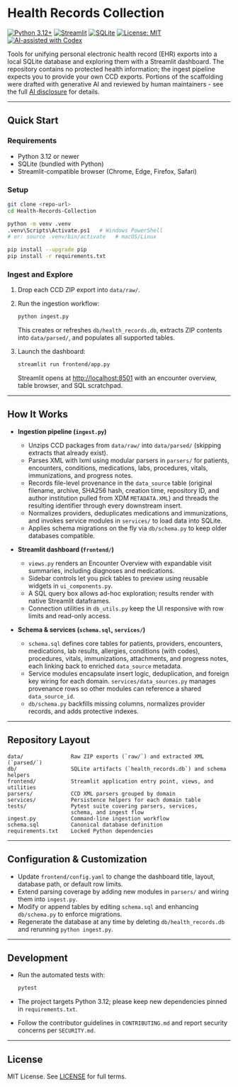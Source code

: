 # Health Records Collection

<!-- markdownlint-disable MD013 -->
[![Python 3.12+](https://img.shields.io/badge/python-3.12+-blue.svg)](https://www.python.org/)
[![Streamlit](https://img.shields.io/badge/Streamlit-dashboard-ff4b4b.svg?logo=streamlit)](https://streamlit.io)
[![SQLite](https://img.shields.io/badge/SQLite-database-07405e.svg?logo=sqlite)](https://www.sqlite.org)
[![License: MIT](https://img.shields.io/badge/License-MIT-green.svg)](LICENSE)
[![AI-assisted with Codex](https://img.shields.io/badge/AI--Assisted-OpenAI_Codex-blueviolet?logo=openai&logoColor=white)](AI_disclosure.md)
<!-- markdownlint-enable MD013 -->

Tools for unifying personal electronic health record (EHR) exports into a local
SQLite database and exploring them with a Streamlit dashboard. The repository
contains no protected health information; the ingest pipeline expects you to
provide your own CCD exports. Portions of the scaffolding were drafted with
generative AI and reviewed by human maintainers - see the full
[AI disclosure](AI_disclosure.md) for details.

---

## Quick Start

### Requirements

- Python 3.12 or newer
- SQLite (bundled with Python)
- Streamlit-compatible browser (Chrome, Edge, Firefox, Safari)

### Setup

```bash
git clone <repo-url>
cd Health-Records-Collection

python -m venv .venv
.venv\Scripts\Activate.ps1   # Windows PowerShell
# or: source .venv/bin/activate   # macOS/Linux

pip install --upgrade pip
pip install -r requirements.txt
```

### Ingest and Explore

1. Drop each CCD ZIP export into `data/raw/`.
1. Run the ingestion workflow:

   ```bash
   python ingest.py
   ```
  
   This creates or refreshes `db/health_records.db`, extracts ZIP contents into
   `data/parsed/`, and populates all supported tables.
1. Launch the dashboard:

   ```bash
   streamlit run frontend/app.py
   ```
  
   Streamlit opens at [http://localhost:8501](http://localhost:8501) with an
   encounter overview, table browser, and SQL scratchpad.

---

## How It Works

- **Ingestion pipeline (`ingest.py`)**
  - Unzips CCD packages from `data/raw/` into `data/parsed/` (skipping extracts
    that already exist).
  - Parses XML with lxml using modular parsers in `parsers/` for patients,
    encounters, conditions, medications, labs, procedures, vitals,
    immunizations, and progress notes.
  - Records file-level provenance in the `data_source` table (original filename,
    archive, SHA256 hash, creation time, repository ID, and author institution
    pulled from XDM `METADATA.XML`) and threads the resulting identifier
    through every downstream insert.
  - Normalizes providers, deduplicates medications and immunizations, and
    invokes service modules in `services/` to load data into SQLite.
  - Applies schema migrations on the fly via `db/schema.py` to keep older
    databases compatible.

- **Streamlit dashboard (`frontend/`)**
  - `views.py` renders an Encounter Overview with expandable visit summaries,
    including diagnoses and medications.
  - Sidebar controls let you pick tables to preview using reusable widgets in
    `ui_components.py`.
  - A SQL query box allows ad-hoc exploration; results render with native
    Streamlit dataframes.
  - Connection utilities in `db_utils.py` keep the UI responsive with row
    limits and read-only access.

- **Schema & services (`schema.sql`, `services/`)**
  - `schema.sql` defines core tables for patients, providers, encounters,
    medications, lab results, allergies, conditions (with codes), procedures,
    vitals, immunizations, attachments, and progress notes, each
    linking back to enriched `data_source` metadata.
  - Service modules encapsulate insert logic, deduplication, and foreign key
    wiring for each domain. `services/data_sources.py` manages provenance rows
    so other modules can reference a shared `data_source_id`.
  - `db/schema.py` backfills missing columns, normalizes provider records, and
    adds protective indexes.

---

## Repository Layout

```text
data/               Raw ZIP exports (`raw/`) and extracted XML (`parsed/`)
db/                 SQLite artifacts (`health_records.db`) and schema helpers
frontend/           Streamlit application entry point, views, and utilities
parsers/            CCD XML parsers grouped by domain
services/           Persistence helpers for each domain table
tests/              Pytest suite covering parsers, services,
                    schema, and ingest flow
ingest.py           Command-line ingestion workflow
schema.sql          Canonical database definition
requirements.txt    Locked Python dependencies
```

---

## Configuration & Customization

- Update `frontend/config.yaml` to change the dashboard title, layout, database
  path, or default row limits.
- Extend parsing coverage by adding new modules in `parsers/` and wiring them
  into `ingest.py`.
- Modify or append tables by editing `schema.sql` and enhancing `db/schema.py`
  to enforce migrations.
- Regenerate the database at any time by deleting `db/health_records.db` and
  rerunning `python ingest.py`.

---

## Development

- Run the automated tests with:

  ```bash
  pytest
  ```

- The project targets Python 3.12; please keep new dependencies pinned in
  `requirements.txt`.
- Follow the contributor guidelines in `CONTRIBUTING.md` and report security
  concerns per `SECURITY.md`.

---

## License

MIT License. See [LICENSE](LICENSE) for full terms.
